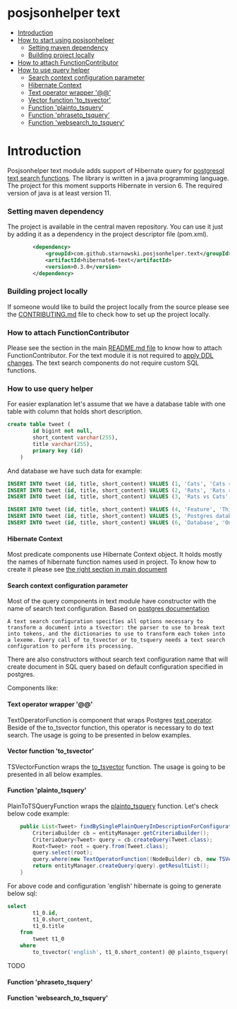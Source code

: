 # posjsonhelper text

* [Introduction](#introduction)
* [How to start using posjsonhelper](#how-to-start-using-posjsonhelper)
    * [Setting maven dependency](#setting-maven-dependency)
    * [Building project locally](#building-project-locally)
* [How to attach FunctionContributor](#how-to-attach-functioncontributor)
* [How to use query helper](#how-to-use-query-helper)
  * [Search context configuration parameter](#search-context-configuration-parameter)
  * [Hibernate Context](#hibernate-context)
  * [Text operator wrapper '@@'](#text-operator-wrapper--)
  * [Vector function 'to_tsvector'](#vector-function--totsvector)
  * [Function 'plainto_tsquery'](#function--plaintotsquery)
  * [Function 'phraseto_tsquery'](#function--phrasetotsquery)
  * [Function 'websearch_to_tsquery'](#function--websearchtotsquery)

# Introduction
Posjsonhelper text module adds support of Hibernate query for [postgresql text search functions](https://www.postgresql.org/docs/current/textsearch-intro.html).
The library is written in a java programming language.
The project for this moment supports Hibernate in version 6.
The required version of java is at least version 11.

### Setting maven dependency
The project is available in the central maven repository.
You can use it just by adding it as a dependency in the project descriptor file (pom.xml).

```xml
        <dependency>
            <groupId>com.github.starnowski.posjsonhelper.text</groupId>
            <artifactId>hibernate6-text</artifactId>
            <version>0.3.0</version>
        </dependency>
```

### Building project locally
If someone would like to build the project locally from the source please see the [CONTRIBUTING.md](../CONTRIBUTING.md) file to check how to set up the project locally.

### How to attach FunctionContributor
Please see the section in the main [README.md file](../README.md#how-to-attach-functioncontributor) to know how to attach FunctionContributor.
For the text module it is not required to [apply DDL changes](../README.md#apply-ddl-changes).
The text search components do not require custom SQL functions.

### How to use query helper

For easier explanation let's assume that we have a database table with one table with column that holds short description.

```sql
create table tweet (
        id bigint not null,
        short_content varchar(255),
        title varchar(255),
        primary key (id)
    )
```

And database we have such data for example:

```sql
INSERT INTO tweet (id, title, short_content) VALUES (1, 'Cats', 'Cats rules the world');
INSERT INTO tweet (id, title, short_content) VALUES (2, 'Rats', 'Rats rules in the sewers');
INSERT INTO tweet (id, title, short_content) VALUES (3, 'Rats vs Cats', 'Rats and Cats hates each other');

INSERT INTO tweet (id, title, short_content) VALUES (4, 'Feature', 'This project is design to wrap already existed functions of Postgres');
INSERT INTO tweet (id, title, short_content) VALUES (5, 'Postgres database', 'Postgres is one of the widly used database on the market');
INSERT INTO tweet (id, title, short_content) VALUES (6, 'Database', 'On the market there is a lot of database that have similar features like Oracle');
```

#### Hibernate Context

Most predicate components use Hibernate Context object.
It holds mostly the names of hibernate function names used in project.
To know how to create it please see [the right section in main document](../README.md#hibernate-context)

#### Search context configuration parameter

Most of the query components in text module have constructor with the name of search text configuration.
Based on [postgres documentation](https://www.postgresql.org/docs/9.4/textsearch-configuration.html)

`
A text search configuration specifies all options necessary to transform a document into a tsvector: the parser to use to break text into tokens,
and the dictionaries to use to transform each token into a lexeme.
Every call of to_tsvector or to_tsquery needs a text search configuration to perform its processing.
`

There are also constructors without search text configuration name that will create document in SQL query based on default configuration specified in postgres.

Components like:


#### Text operator wrapper  '@@'

TextOperatorFunction is component that wraps Postgres [text operator](https://www.postgresql.org/docs/9.4/textsearch-intro.html).
Beside of the to_tsvector function, this operator is necessary to do text search.
The usage is going to be presented in below examples.

#### Vector function 'to_tsvector'

TSVectorFunction wraps the [to_tsvector](https://www.postgresql.org/docs/9.4/textsearch-intro.html) function.
The usage is going to be presented in all below examples.

#### Function 'plainto_tsquery'

PlainToTSQueryFunction wraps the [plainto_tsquery](https://www.postgresql.org/docs/9.4/textsearch-intro.html) function.
Let's check below code example:
```java
    public List<Tweet> findBySinglePlainQueryInDescriptionForConfiguration(String textQuery, String configuration) {
        CriteriaBuilder cb = entityManager.getCriteriaBuilder();
        CriteriaQuery<Tweet> query = cb.createQuery(Tweet.class);
        Root<Tweet> root = query.from(Tweet.class);
        query.select(root);
        query.where(new TextOperatorFunction((NodeBuilder) cb, new TSVectorFunction(root.get("shortContent"), configuration, (NodeBuilder) cb), new PlainToTSQueryFunction((NodeBuilder) cb, configuration, textQuery), hibernateContext));
        return entityManager.createQuery(query).getResultList();
    }
```

For above code and configuration 'english' hibernate is going to generate below sql:

```sql
select
        t1_0.id,
        t1_0.short_content,
        t1_0.title 
    from
        tweet t1_0 
    where
        to_tsvector('english', t1_0.short_content) @@ plainto_tsquery('english', ?);
```

TODO

#### Function 'phraseto_tsquery'

#### Function 'websearch_to_tsquery'




